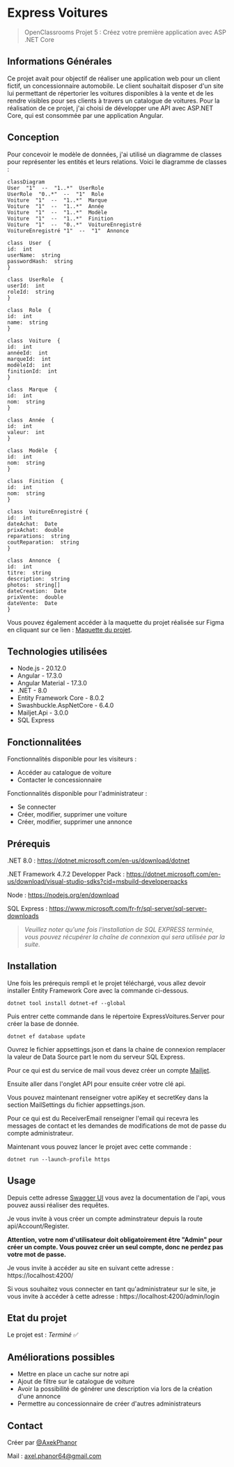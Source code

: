 
# Express Voitures
> OpenClassrooms Projet 5 : Créez votre première application avec ASP .NET Core


## Informations Générales
Ce projet avait pour objectif de réaliser une application web pour un client fictif, un concessionnaire automobile. Le client souhaitait disposer d'un site lui permettant de répertorier les voitures disponibles à la vente et de les rendre visibles pour ses clients à travers un catalogue de voitures. Pour la réalisation de ce projet, j'ai choisi de développer une API avec ASP.NET Core, qui est consommée par une application Angular.

## Conception
Pour concevoir le modèle de données, j'ai utilisé un diagramme de classes pour représenter les entités et leurs relations. Voici le diagramme de classes :
```mermaid
classDiagram
User  "1"  --  "1..*"  UserRole
UserRole  "0..*"  --  "1"  Role
Voiture  "1"  --  "1..*"  Marque
Voiture  "1"  --  "1..*"  Année
Voiture  "1"  --  "1..*"  Modèle
Voiture  "1"  --  "1..*"  Finition
Voiture  "1"  --  "0..*"  VoitureEnregistré
VoitureEnregistré "1"  --  "1"  Annonce

class  User  {
id:  int
userName:  string
passwordHash:  string
}

class  UserRole  {
userId:  int
roleId:  string
}

class  Role  {
id:  int
name:  string
}

class  Voiture  {
id:  int
annéeId:  int
marqueId:  int
modèleId:  int
finitionId:  int
}

class  Marque  {
id:  int
nom:  string
}

class  Année  {
id:  int
valeur:  int
}

class  Modèle  {
id:  int
nom:  string
}

class  Finition  {
id:  int
nom:  string
}

class  VoitureEnregistré {
id:  int
dateAchat:  Date
prixAchat:  double
reparations:  string
coutReparation:  string
}

class  Annonce  {
id:  int
titre:  string
description:  string
photos:  string[]
dateCreation:  Date
prixVente:  double
dateVente:  Date
}
```

Vous pouvez également accéder à la maquette du projet réalisée sur Figma en cliquant sur ce lien : [Maquette du projet](https://www.figma.com/file/yRrSWIuO77Ck5AWjuORyeS/Homepage?type=design&node-id=0-1&mode=design).


## Technologies utilisées
- Node.js - 20.12.0
- Angular - 17.3.0
- Angular Material - 17.3.0
- .NET - 8.0
- Entity Framework Core - 8.0.2
- Swashbuckle.AspNetCore - 6.4.0
- Mailjet.Api - 3.0.0
- SQL Express


## Fonctionnalitées
Fonctionnalités disponible pour les visiteurs :
- Accéder au catalogue de voiture
- Contacter le concessionnaire 

Fonctionnalités disponible pour l'administrateur :
- Se connecter
- Créer, modifier, supprimer une voiture
- Créer, modifier, supprimer une annonce


## Prérequis

.NET 8.0 : https://dotnet.microsoft.com/en-us/download/dotnet

.NET Framework 4.7.2 Developper Pack : https://dotnet.microsoft.com/en-us/download/visual-studio-sdks?cid=msbuild-developerpacks

Node : https://nodejs.org/en/download

SQL Express : https://www.microsoft.com/fr-fr/sql-server/sql-server-downloads


> _Veuillez noter qu'une fois l'installation de SQL EXPRESS terminée, vous pouvez récupérer la chaîne de connexion qui sera utilisée par la suite._
> 

## Installation

Une fois les prérequis rempli et le projet téléchargé, vous allez devoir installer Entity Framework Core avec la commande ci-dessous.
```
dotnet tool install dotnet-ef --global
```


Puis entrer cette commande dans le répertoire ExpressVoitures.Server pour créer la base de donnée.
```
dotnet ef database update
```

Ouvrez le fichier appsettings.json et dans la chaine de connexion remplacer la valeur de Data Source part le nom du serveur SQL Express.

Pour ce qui est du service de mail vous devez créer un compte  [Mailjet](). 

Ensuite aller dans l'onglet API pour ensuite créer votre clé api.

Vous pouvez maintenant renseigner votre apiKey et secretKey dans la section MailSettings du fichier appsettings.json.

Pour ce qui est du ReceiverEmail renseigner l'email qui recevra les messages de contact et les demandes de modifications de mot de passe du compte administrateur.


Maintenant vous pouvez lancer le projet avec cette commande :
```
dotnet run --launch-profile https
```

## Usage

Depuis cette adresse [Swagger UI](https://localhost:7182/swagger/index.html) vous avez la documentation de l'api, vous pouvez aussi réaliser des requêtes.

Je vous invite à vous créer un compte adminstrateur depuis la route api/Account/Register. 

**Attention, votre nom d'utilisateur doit obligatoirement être "Admin" pour créer un compte. Vous pouvez créer un seul compte, donc ne perdez pas votre mot de passe.**

Je vous invite à accéder au site en suivant cette adresse : https://localhost:4200/

Si vous souhaitez vous connecter en tant qu'administrateur sur le site, je vous invite à accéder à cette adresse : https://localhost:4200/admin/login


## Etat du projet
Le projet est : _Terminé_ ✅


## Améliorations possibles
- Mettre en place un cache sur notre api
- Ajout de filtre sur le catalogue de voiture
- Avoir la possibilité de générer une description via lors de la création d'une annonce
- Permettre au concessionnaire de créer d'autres administrateurs

## Contact
Créer par [@AxekPhanor](https://github.com/AxekPhanor)

Mail : axel.phanor64@gmail.com

